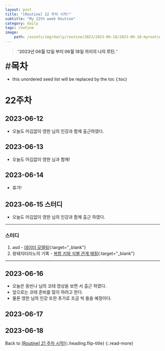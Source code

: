 ```yaml
---
layout: post
title: "[Routine] 22 주차 시작!"
subtitle: "My 22th week Routine"
category: daily
tags: routine
image:
    path: /assets/img/daily/routine/2023/2023-06-18/2023-06-18-myroutine-22th.png
---
```


> “**2023년 06월 12일 부터 06월 18일 까지의 나의 루틴.**”

<span style="font-size:30px;">\#**목차**</span>
* this unordered seed list will be replaced by the toc
{:toc}

# 22주차
## 2023-06-12
- 오늘도 어김없이 영한 님의 인강과 함께 출근하였다.

## 2023-06-13
- 오늘도 어김없이 영한 님과 함께!

## 2023-06-14
- 휴가!

## 2023-06-15 스터디
- 오늘도 어김없이 영한 님의 인강과 함께 출근 하였다.

***
### 스터디
1. asd - [데이터 모델링]{:target="_blank"}
2. 왕돼지티라노의 기록 - [복합 키와 식별 관계 매핑]{:target="_blank"}

***

## 2023-06-16
- 오늘은 동빈나 님의 코테 영상을 보면 서 출근 하였다.
- 앞으로는 코테 준비를 많이 하려고 한다.
- 물론 영한 님의 인강 또한 추가로 조금 씩 들을 예정이다.

## 2023-06-17
## 2023-06-18

Back to [[Routine] 21 주차 시작!](./2023-06-11-week-21th.md){:.heading.flip-title}
{:.read-more}

[//]: # (Continue with [[Routine] 22 주차 시작!]&#40;./2023-06-12-week-22th.md&#41;{:.heading.flip-title})
[//]: # ({:.read-more})

<!-- Links -->

<!-- Study Links -->
[데이터 모델링]: https://youngjo-no.tistory.com/16
[복합 키와 식별 관계 매핑]: https://happy-wangpig.tistory.com/27

<!-- Commit Links -->
